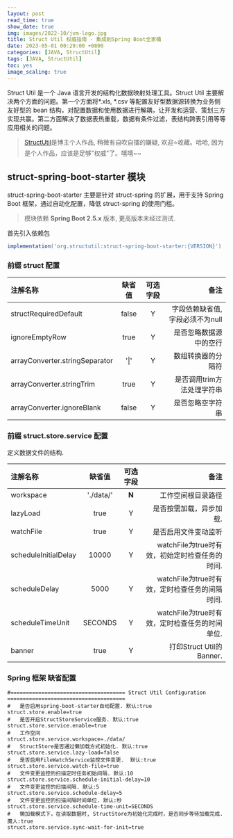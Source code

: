 ```yaml
---
layout: post
read_time: true
show_date: true
img: images/2022-10/jvm-logo.jpg
title: Struct Util 权威指南 - 集成到Spring Boot全家桶
date: 2023-05-01 00:29:00 +0800
categories: [JAVA, StructUtil]
tags: [JAVA, StructUtil]
toc: yes
image_scaling: true
---
```


Struct Util 是一个 Java 语言开发的结构化数据映射处理工具。Struct Util 主要解决两个方面的问题。第一个方面将*.xls, *.csv 等配置友好型数据源转换为业务侧友好型的 bean 结构，对配置数据和使用数据进行解耦，让开发和运营、策划三方实现共赢。第二方面解决了数据表热重载，数据有条件过滤，表结构跨表引用等等应用相关的问题。

> [StructUtil](https://github.com/TinyZzh/StructUtil)是博主个人作品, 稍微有自吹自擂的嫌疑, 欢迎:star:收藏。哈哈, 因为是个人作品，应该是足够"权威"了。嘻嘻~~

## struct-spring-boot-starter 模块

struct-spring-boot-starter 主要是针对 struct-spring 的扩展，用于支持 Spring Boot 框架，通过自动化配置，降低 struct-spring 的使用门槛。

> 模块依赖 **Spring Boot 2.5.x** 版本, 更高版本未经过测试.

首先引入依赖包

```gradle
implementation('org.structutil:struct-spring-boot-starter:{VERSION}')
```

### 前缀 struct 配置

| 注解名称   |         缺省值         | 可选字段 |                                                                         备注 |
| :--------- | :--------------------: | :------: | ---------------------------------------------------------------------------: |
| structRequiredDefault   |           false           |  Y   |                   字段依赖缺省值, 字段必须不为null |
| ignoreEmptyRow  |        true        |    Y     |                                    是否忽略数据源中的空行 |
| arrayConverter.stringSeparator |           '\|'            |    Y     | 数组转换器的分隔符 |
| arrayConverter.stringTrim |           true            |    Y     | 是否调用trim方法处理字符串 |
| arrayConverter.ignoreBlank |           false            |    Y     | 是否忽略空字符串 |

### 前缀 struct.store.service 配置

定义数据文件的结构.

| 注解名称   |         缺省值         | 可选字段 |                                                                         备注 |
| :--------- | :--------------------: | :------: | ---------------------------------------------: |
| workspace   |           './data/'           |  **N**   |                               工作空间根目录路径 |
| lazyLoad  |        true        |    Y     |                                    是否按需加载，异步加载. |
| watchFile |           true            |    Y     | 是否启用文件变动监听 |
| scheduleInitialDelay   |           10000           |    Y     |         watchFile为true时有效，初始定时检查任务的时间. |
| scheduleDelay    |  5000   |    Y     |                    watchFile为true时有效，定时检查任务的间隔时间. |
| scheduleTimeUnit     | SECONDS |    Y     |    watchFile为true时有效，定时检查任务的时间单位. |
| banner     | true |    Y     |                                                     打印Struct Util的Banner. |

### Spring 框架 缺省配置

```properties
#===================================== Struct Util Configuration ======================================
#   是否启用spring-boot-starter自动配置. 默认:true
struct.store.enable=true
#   是否开启StructStoreService服务. 默认:true
struct.store.service.enable=true
#   工作空间
struct.store.service.workspace=./data/
#   StructStore是否通过懒加载方式初始化. 默认:true
struct.store.service.lazy-load=false
#   是否启用FileWatchService监控文件变更.  默认:true
struct.store.service.watch-file=true
#   文件变更监控的扫描定时任务初始间隔. 默认:10
struct.store.service.schedule-initial-delay=10
#   文件变更监控的扫描间隔. 默认:5
struct.store.service.schedule-delay=5
#   文件变更监控的扫描间隔时间单位. 默认:秒
struct.store.service.schedule-time-unit=SECONDS
#   懒加载模式下，在读取数据时, StructStore为初始化完成时，是否同步等待加载完成. 魔人:true
struct.store.service.sync-wait-for-init=true
```
